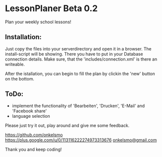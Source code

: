 LessonPlaner Beta 0.2
=====================
Plan your weekly school lessons!


Installation:
-------------
Just copy the files into your serverdirectory and open it in a browser.
The install-script will be showing.
There you have to put in your Database connection details.
Make sure, that the 'includes/connection.xml' is there an writeable.

After the istallation, you can begin to fill the plan by clickin the 'new' button on the bottom.


ToDo:
-----
- implement the functionality of 'Bearbeiten', 'Drucken', 'E-Mail' and 'Facebook share'
- language selection


Please just try it out, play around and give me some feedback.

https://github.com/onkelsmo
https://plus.google.com/u/0/113116222274973313676
onkelsmo@gmail.com

Thank you and keep coding!



